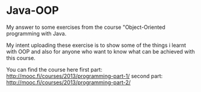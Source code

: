 # Java-OOP
My answer to some exercises from the course "Object-Oriented programming with Java.

My intent uploading these exercise is to show some of the things i learnt with OOP and
also for anyone who want to know what can be achieved with this course.

You can find the course here
first part:  http://mooc.fi/courses/2013/programming-part-1/ 
second part: http://mooc.fi/courses/2013/programming-part-2/
